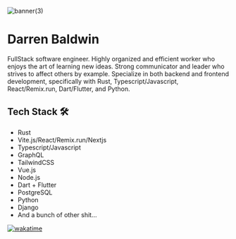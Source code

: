 
![banner(3)](https://user-images.githubusercontent.com/68653294/168488757-4248671d-7353-46ae-b346-68a6741380a5.jpg)


# Darren Baldwin
FullStack software engineer. Highly organized and efficient worker who enjoys the art of learning new ideas. Strong communicator and leader who strives to affect others by example. Specialize in both backend and frontend development, specifically with Rust, Typescript/Javascript, React/Remix.run, Dart/Flutter, and Python.  

## Tech Stack 🛠
- Rust
- Vite.js/React/Remix.run/Nextjs
- Typescript/Javascript
- GraphQL
- TailwindCSS
- Vue.js
- Node.js
- Dart + Flutter
- PostgreSQL
- Python
- Django
- And a bunch of other shit...

[![wakatime](https://wakatime.com/badge/user/4846b6ec-023c-402e-9ec8-c2ad667aea0f.svg)](https://wakatime.com/@4846b6ec-023c-402e-9ec8-c2ad667aea0f)
